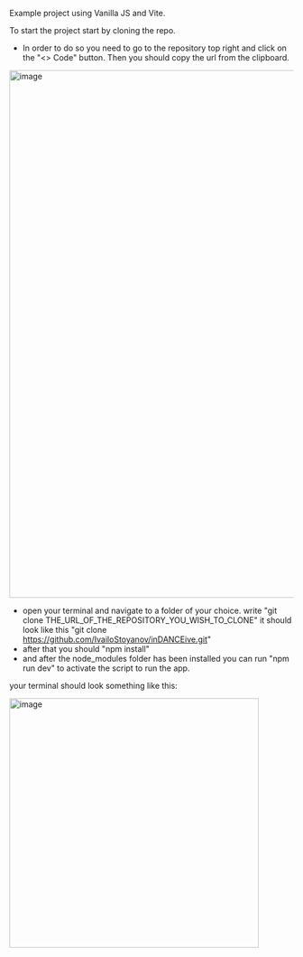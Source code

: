Example project using Vanilla JS and Vite.

To start the project start by cloning the repo.
- In order to do so you need to go to the repository top right and click on the "<> Code" button.
  Then you should copy the url from the clipboard.
<img width="935" alt="image" src="https://github.com/IvailoStoyanov/inDANCEive/assets/26483886/8d1260a5-887d-4a8a-9698-50e5e9da4385">

- open your terminal and navigate to a folder of your choice. write "git clone THE_URL_OF_THE_REPOSITORY_YOU_WISH_TO_CLONE" it should look like this "git clone https://github.com/IvailoStoyanov/inDANCEive.git"
- after that you should "npm install"
- and after the node_modules folder has been installed you can run "npm run dev" to activate the script to run the app.

your terminal should look something like this:

<img width="442" alt="image" src="https://github.com/IvailoStoyanov/inDANCEive/assets/26483886/815f6b89-8921-4540-898f-b8494b2eff7a">

